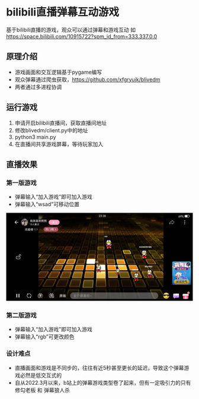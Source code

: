 # bilibili直播弹幕互动游戏
基于bilibili直播的游戏，观众可以通过弹幕和游戏互动
如 https://space.bilibili.com/10915722?spm_id_from=333.337.0.0

## 原理介绍
- 游戏画面和交互逻辑基于pygame编写
- 观众弹幕通过爬虫获取，https://github.com/xfgryujk/blivedm
- 两者通过多进程协调

## 运行游戏
1.  申请开启bilibili直播间，获取直播间地址
2.  修改blivedm/client.py中的地址
3.  python3 main.py
4.  在直播间共享游戏屏幕，等待玩家加入

## 直播效果
### 第一版游戏
- 弹幕输入“加入游戏”即可加入游戏
- 弹幕输入“wsad”可移动位置
<div align=center><img src="https://github.com/wangwenxi-handsome/bilibili-bullet-chat-game/blob/main/show.jpg"/></div>

### 第二版游戏
- 弹幕输入“加入游戏”即可加入游戏
- 弹幕输入“rgb”可更改颜色

### 设计难点
- 直播画面和游戏是不同步的，往往有近5秒甚至更长的延迟，导致这个弹幕游戏必然是低交互式的
- 自从2022.3月以来，b站上的弹幕游戏类型卷了起来，但有一定吸引力的只有 修勾老板 和 弹幕狼人杀
